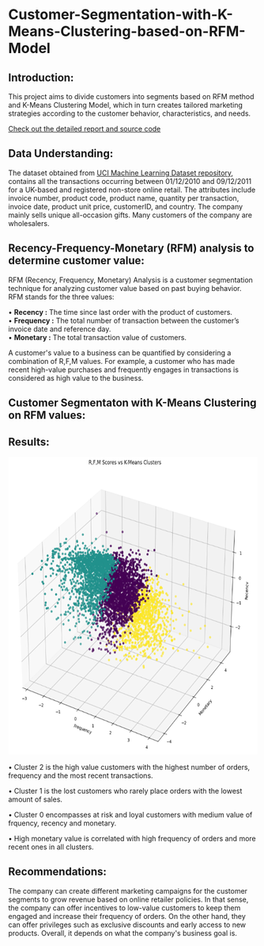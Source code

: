 # Customer-Segmentation-with-K-Means-Clustering-based-on-RFM-Model

## **Introduction:**
This project aims to divide customers into segments based on RFM method and K-Means Clustering Model, which in turn creates tailored marketing strategies according to the customer behavior, characteristics, and needs.<br>

[Check out the detailed report and source code]()

## **Data Understanding:**

The dataset obtained from [UCI Machine Learning Dataset repository](http://archive.ics.uci.edu/ml/datasets/online+retail), contains all the transactions occurring between 01/12/2010 and 09/12/2011 for a UK-based and registered non-store online retail. The attributes include invoice number, product code, product name, quantity per transaction, invoice date, product unit price, customerID, and country. The company mainly sells unique all-occasion gifts. Many customers of the company are wholesalers.

## **Recency-Frequency-Monetary (RFM) analysis to determine customer value:**

RFM (Recency, Frequency, Monetary) Analysis is a customer segmentation technique for analyzing customer value based on past buying behavior. RFM stands for the three values:

• **Recency :** The time since last order with the product of customers.<br>
• **Frequency :** The total number of transaction between the customer’s invoice date and reference day.<br>
• **Monetary :** The total transaction value of customers.<br>

A customer's value to a business can be quantified by considering a combination of R,F,M values. For example, a customer who has made recent high-value purchases and frequently engages in transactions is considered as high value to the business.<br>

## **Customer Segmentaton with K-Means Clustering on RFM values:**



## **Results:**

<p align="center">

<img src="https://github.com/ovgutunc/Customer-Segmentation-with-K-Means-Clustering-based-on-RFM-Model/blob/main/images/3d_scatter.PNG" alt="cluster" width="600" height="600">

• Cluster 2 is the high value customers with the highest number of orders, frequency and the most recent transactions.<br>

• Cluster 1 is the lost customers who rarely place orders with the lowest amount of sales.<br>

• Cluster 0 encompasses at risk and loyal customers with medium value of frquency, recency and monetary.<br>

• High monetary value is correlated with high frequency of orders and more recent ones in all clusters.<br>
 
## **Recommendations:**

The company can create different marketing campaigns for the customer segments to grow revenue based on online retailer policies. In that sense, the company can offer incentives to low-value customers to keep them engaged and increase their frequency of orders. On the other hand, they can offer privileges such as exclusive discounts and early access to new products. Overall, it depends on what the company's business goal is.<br>

